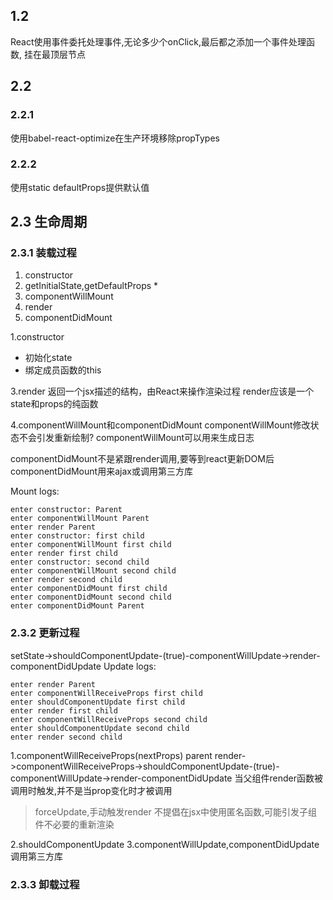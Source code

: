 ## 1.2
React使用事件委托处理事件,无论多少个onClick,最后都之添加一个事件处理函数,
挂在最顶层节点

## 2.2
### 2.2.1
使用babel-react-optimize在生产环境移除propTypes

### 2.2.2
使用static defaultProps提供默认值

## 2.3 生命周期
### 2.3.1 装载过程
1. constructor
2. getInitialState,getDefaultProps *
3. componentWillMount
4. render
5. componentDidMount


1.constructor
 - 初始化state
 - 绑定成员函数的this

3.render
返回一个jsx描述的结构，由React来操作渲染过程
render应该是一个state和props的纯函数

4.componentWillMount和componentDidMount
componentWillMount修改状态不会引发重新绘制?
componentWillMount可以用来生成日志

componentDidMount不是紧跟render调用,要等到react更新DOM后
componentDidMount用来ajax或调用第三方库

Mount logs:
```
enter constructor: Parent
enter componentWillMount Parent
enter render Parent
enter constructor: first child
enter componentWillMount first child
enter render first child
enter constructor: second child
enter componentWillMount second child
enter render second child
enter componentDidMount first child
enter componentDidMount second child
enter componentDidMount Parent
```

### 2.3.2 更新过程
setState->shouldComponentUpdate-(true)-componentWillUpdate->render-componentDidUpdate
Update logs:
```
enter render Parent
enter componentWillReceiveProps first child
enter shouldComponentUpdate first child
enter render first child
enter componentWillReceiveProps second child
enter shouldComponentUpdate second child
enter render second child
```
1.componentWillReceiveProps(nextProps)
parent render->componentWillReceiveProps->shouldComponentUpdate-(true)-componentWillUpdate->render-componentDidUpdate
当父组件render函数被调用时触发,并不是当prop变化时才被调用
>forceUpdate,手动触发render
>不提倡在jsx中使用匿名函数,可能引发子组件不必要的重新渲染

2.shouldComponentUpdate
3.componentWillUpdate,componentDidUpdate
调用第三方库

### 2.3.3 卸载过程

